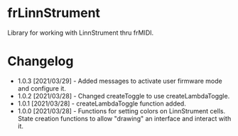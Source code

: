 # frLinnStrument

Library for working with LinnStrument thru frMIDI.

# Changelog

* 1.0.3 [2021/03/29] - Added messages to activate user firmware mode and configure it.
* 1.0.2 [2021/03/28] - Changed createToggle to use createLambdaToggle.
* 1.0.1 [2021/03/28] - createLambdaToggle function added.
* 1.0.0 [2021/03/28] - Functions for setting colors on LinnStrument cells. State creation functions to allow "drawing" an interface and interact with it. 
